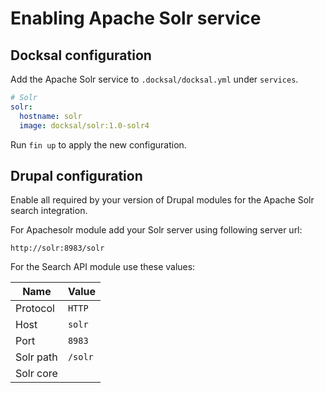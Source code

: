 # Enabling Apache Solr service

## Docksal configuration

Add the Apache Solr service to `.docksal/docksal.yml` under `services`.

```yaml
# Solr
solr:
  hostname: solr
  image: docksal/solr:1.0-solr4
```

Run `fin up` to apply the new configuration.

## Drupal configuration

Enable all required by your version of Drupal modules for the Apache Solr search integration.

For Apachesolr module add your Solr server using following server url:

```
http://solr:8983/solr
```

For the Search API module use these values:

| Name | Value |
|---|---|
| Protocol | `HTTP` |
| Host | `solr` |
| Port | `8983` |
| Solr path | `/solr` |
| Solr core |  |


